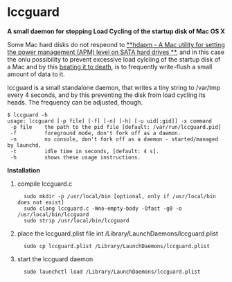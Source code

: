 # lccguard
**A small daemon for stopping Load Cycling of the startup disk of Mac OS X**

Some Mac hard disks do not respeond to [**hdapm - A Mac utility for setting the power management (APM) level on SATA hard drives **](http://mckinlay.net.nz/hdapm/),
and in this case the onlu possibility to prevent excessive load cylcling of the startup disk of a Mac and by this [beating it
to death](http://www.kg4cyx.net/mac-os-x-is-beating-your-hard-drives-to-death-heres-the-fix/), is to frequently write-flush
a small amount of data to it.

lccguard is a small standalone daemon, that writes a tiny string to /var/tmp every 4 seconds, and by this preventing the disk
from load cycling its heads. The frequency can be adjusted, though.

    $ lccguard -h
    usage: lccguard [-p file] [-f] [-n] [-h] [-u uid[:gid]] -x command
     -p file    the path to the pid file [default: /var/run/lccguard.pid]
     -f         foreground mode, don't fork off as a daemon.
     -n         no console, don't fork off as a daemon - started/managed by launchd.
     -t         idle time in seconds, [default: 4 s].
     -h         shows these usage instructions.


**Installation**

1. compile lccguard.c

         sudo mkdir -p /usr/local/bin [optional, only if /usr/local/bin does not exist]
         sudo clang lccguard.c -Wno-empty-body -Ofast -g0 -o /usr/local/bin/lccguard
         sudo strip /usr/local/bin/lccguard
   
2. place the lccguard.plist file int /Library/LaunchDaemons/lccguard.plist

         sudo cp lccguard.plist /Library/LaunchDaemons/lccguard.plist

3. start the lccguard daemon

         sudo launchctl load /Library/LaunchDaemons/lccguard.plist
